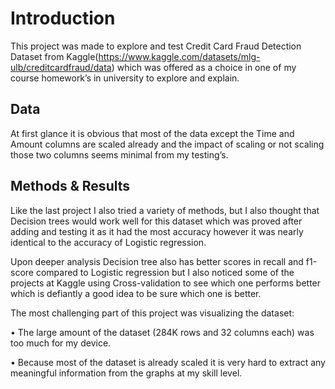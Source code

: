 # Introduction
This project was made to explore and test Credit Card Fraud Detection Dataset from Kaggle(https://www.kaggle.com/datasets/mlg-ulb/creditcardfraud/data) which was offered as a choice in one of my course homework’s in university to explore and explain.
## Data
At first glance it is obvious that most of the data except the Time and Amount columns are scaled already and the impact of scaling or not scaling those two columns seems minimal from my testing’s.
## Methods & Results
Like the last project I also tried a variety of methods, but I also thought that Decision trees would work well for this dataset which was proved after adding and testing it as it had the most accuracy however it was nearly identical to the accuracy of Logistic regression.

Upon deeper analysis Decision tree also has better scores in recall and f1-score compared to Logistic regression but I also noticed some of the projects at Kaggle using Cross-validation to see which one performs better which is defiantly a good idea to be sure which one is better.

The most challenging part of this project was visualizing the dataset:

  •	  The large amount of the dataset (284K rows and 32 columns each)  was too much for my device.

  •	  Because most of the dataset is already scaled it is very hard to extract any meaningful information from the graphs at my skill level.
